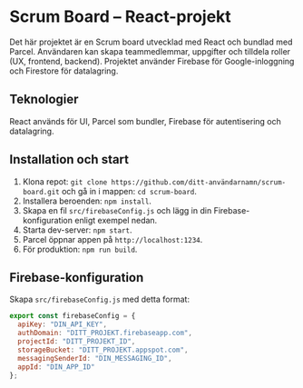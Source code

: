 # Scrum Board – React-projekt

Det här projektet är en Scrum board utvecklad med React och bundlad med Parcel. Användaren kan skapa teammedlemmar, uppgifter och tilldela roller (UX, frontend, backend). Projektet använder Firebase för Google-inloggning och Firestore för datalagring. 

## Teknologier
React används för UI, Parcel som bundler, Firebase för autentisering och datalagring.

## Installation och start
1. Klona repot: `git clone https://github.com/ditt-användarnamn/scrum-board.git` och gå in i mappen: `cd scrum-board`.
2. Installera beroenden: `npm install`.
3. Skapa en fil `src/firebaseConfig.js` och lägg in din Firebase-konfiguration enligt exempel nedan.
4. Starta dev-server: `npm start`.
5. Parcel öppnar appen på `http://localhost:1234`.
6. För produktion: `npm run build`.

## Firebase-konfiguration
Skapa `src/firebaseConfig.js` med detta format:

```js
export const firebaseConfig = {
  apiKey: "DIN_API_KEY",
  authDomain: "DITT_PROJEKT.firebaseapp.com",
  projectId: "DITT_PROJEKT_ID",
  storageBucket: "DITT_PROJEKT.appspot.com",
  messagingSenderId: "DIN_MESSAGING_ID",
  appId: "DIN_APP_ID"
};
